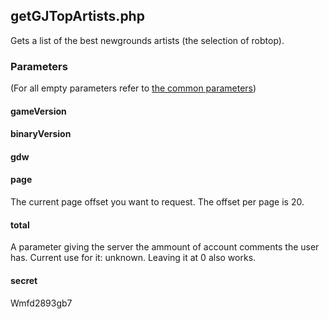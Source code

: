 ## getGJTopArtists.php
Gets a list of the best newgrounds artists (the selection of robtop).
### Parameters
(For all empty parameters refer to [the common parameters](https://github.com/SMJSGaming/GDDocs/blob/master/endpoints/common_parameters.md))
#### gameVersion
#### binaryVersion
#### gdw
#### page
The current page offset you want to request. The offset per page is 20.
#### total
A parameter giving the server the ammount of account comments the user has. Current use for it: unknown. Leaving it at 0 also works.
#### secret
Wmfd2893gb7
